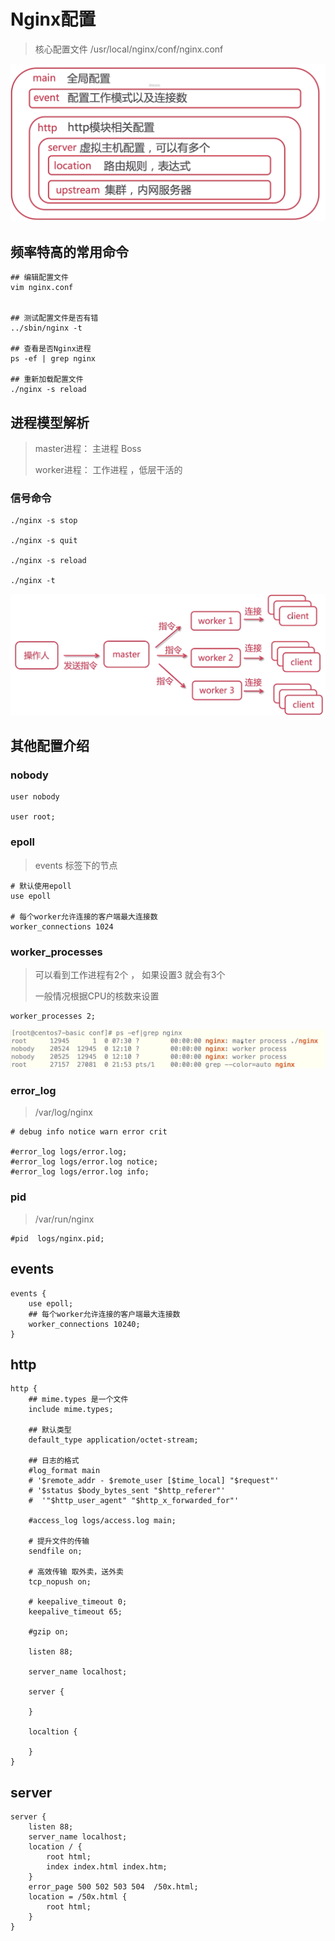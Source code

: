 # Nginx配置

> 核心配置文件 /usr/local/nginx/conf/nginx.conf

![image.png](./assets/1713014280479-image.png)

## 频率特高的常用命令

```shell
## 编辑配置文件
vim nginx.conf


## 测试配置文件是否有错
../sbin/nginx -t

## 查看是否Nginx进程
ps -ef | grep nginx

## 重新加载配置文件
./nginx -s reload
```

## 进程模型解析

> master进程： 主进程   Boss
>
> worker进程： 工作进程 ，低层干活的

### 信号命令

```shell
./nginx -s stop

./nginx -s quit

./nginx -s reload

./nginx -t

```

![image.png](./assets/1712390177264-image.png)

## 其他配置介绍

### nobody

```properties
user nobody

user root;
```

### epoll

> events 标签下的节点

```properties
# 默认使用epoll
use epoll

# 每个worker允许连接的客户端最大连接数
worker_connections 1024
```

### worker_processes

> 可以看到工作进程有2个 ， 如果设置3 就会有3个
>
> 一般情况根据CPU的核数来设置

```properties
worker_processes 2;
```

![image.png](./assets/1712496044134-image.png)

### error_log

> /var/log/nginx

```properties
# debug info notice warn error crit

#error_log logs/error.log;
#error_log logs/error.log notice;
#error_log logs/error.log info;
```

### pid

> /var/run/nginx

```properties
#pid  logs/nginx.pid;
```

## events

```properties
events {
    use epoll;
    ## 每个worker允许连接的客户端最大连接数
    worker_connections 10240;
} 
```

## http

```properties
http {
    ## mime.types 是一个文件
    include mime.types;

    ## 默认类型
    default_type application/octet-stream;

    ## 日志的格式
    #log_format main 
    # '$remote_addr - $remote_user [$time_local] "$request"'
    # '$status $body_bytes_sent "$http_referer"'
    #  '"$http_user_agent" "$http_x_forwarded_for"'
      
    #access_log logs/access.log main;

    # 提升文件的传输
    sendfile on;

    # 高效传输 取外卖，送外卖
    tcp_nopush on;
  
    # keepalive_timeout 0;
    keepalive_timeout 65;
  
    #gzip on;
  
    listen 88;
  
    server_name localhost;
  
    server {

    }

    localtion {
  
    }
}
```

## server

```properties
server {
    listen 88;
    server_name localhost;
    location / {
        root html;
        index index.html index.htm;
    }
    error_page 500 502 503 504  /50x.html;
    location = /50x.html {
        root html;
    }
}
```
